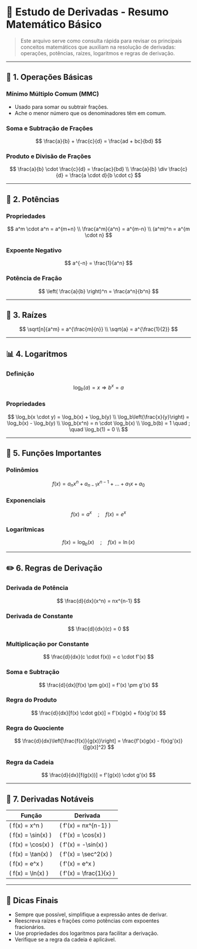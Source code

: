 
# 📘 Estudo de Derivadas - Resumo Matemático Básico

> Este arquivo serve como consulta rápida para revisar os principais conceitos matemáticos que auxiliam na resolução de derivadas: operações, potências, raízes, logaritmos e regras de derivação.

---

## 🔢 1. Operações Básicas

### Mínimo Múltiplo Comum (MMC)
- Usado para somar ou subtrair frações.
- Ache o menor número que os denominadores têm em comum.

### Soma e Subtração de Frações
$$
\frac{a}{b} + \frac{c}{d} = \frac{ad + bc}{bd}
$$

### Produto e Divisão de Frações
$$
\frac{a}{b} \cdot \frac{c}{d} = \frac{ac}{bd} \\
\frac{a}{b} \div \frac{c}{d} = \frac{a \cdot d}{b \cdot c}
$$

---

## 🧮 2. Potências

### Propriedades
$$
a^m \cdot a^n = a^{m+n} \\
\frac{a^m}{a^n} = a^{m-n} \\
(a^m)^n = a^{m \cdot n}
$$

### Expoente Negativo
$$
a^{-n} = \frac{1}{a^n}
$$

### Potência de Fração
$$
\left( \frac{a}{b} \right)^n = \frac{a^n}{b^n}
$$

---

## 📐 3. Raízes

$$
\sqrt[n]{a^m} = a^{\frac{m}{n}} \\
\sqrt{a} = a^{\frac{1}{2}}
$$

---

## 📊 4. Logaritmos

### Definição
$$
\log_b(a) = x \Rightarrow b^x = a
$$

### Propriedades
$$
\log_b(x \cdot y) = \log_b(x) + \log_b(y) \\
\log_b\left(\frac{x}{y}\right) = \log_b(x) - \log_b(y) \\
\log_b(x^n) = n \cdot \log_b(x) \\
\log_b(b) = 1 \quad ; \quad \log_b(1) = 0 \\
$$

---

## 📘 5. Funções Importantes

### Polinômios
$$
f(x) = a_nx^n + a_{n-1}x^{n-1} + \dots + a_1x + a_0
$$

### Exponenciais
$$
f(x) = a^x \quad ; \quad f(x) = e^x
$$

### Logarítmicas
$$
f(x) = \log_b(x) \quad ; \quad f(x) = \ln(x)
$$

---

## ✏️ 6. Regras de Derivação

### Derivada de Potência
$$
\frac{d}{dx}(x^n) = nx^{n-1}
$$

### Derivada de Constante
$$
\frac{d}{dx}(c) = 0
$$

### Multiplicação por Constante
$$
\frac{d}{dx}(c \cdot f(x)) = c \cdot f'(x)
$$

### Soma e Subtração
$$
\frac{d}{dx}[f(x) \pm g(x)] = f'(x) \pm g'(x)
$$

### Regra do Produto
$$
\frac{d}{dx}[f(x) \cdot g(x)] = f'(x)g(x) + f(x)g'(x)
$$

### Regra do Quociente
$$
\frac{d}{dx}\left[\frac{f(x)}{g(x)}\right] = \frac{f'(x)g(x) - f(x)g'(x)}{[g(x)]^2}
$$

### Regra da Cadeia
$$
\frac{d}{dx}[f(g(x))] = f'(g(x)) \cdot g'(x)
$$

---

## 🧠 7. Derivadas Notáveis

| Função               | Derivada                    |
|----------------------|-----------------------------|
| \( f(x) = x^n \)     | \( f'(x) = nx^{n-1} \)       |
| \( f(x) = \sin(x) \) | \( f'(x) = \cos(x) \)        |
| \( f(x) = \cos(x) \) | \( f'(x) = -\sin(x) \)       |
| \( f(x) = \tan(x) \) | \( f'(x) = \sec^2(x) \)      |
| \( f(x) = e^x \)     | \( f'(x) = e^x \)            |
| \( f(x) = \ln(x) \)  | \( f'(x) = \frac{1}{x} \)    |

---

## 📌 Dicas Finais

- Sempre que possível, simplifique a expressão antes de derivar.
- Reescreva raízes e frações como potências com expoentes fracionários.
- Use propriedades dos logaritmos para facilitar a derivação.
- Verifique se a regra da cadeia é aplicável.
